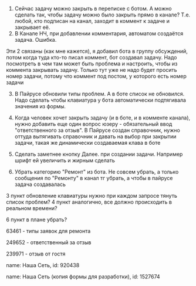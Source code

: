 1. Сейчас задачу можно закрыть в переписке с ботом. А можно сделать так, чтобы задачу можно было закрыть прямо в канале? Т.е. любой, кто подписан на канал, заходит в коммент к задаче и закрывает её.
2. В Канале НЧ, при добавлении комментария, автоматом создаётся задача. Ошибка.

Эти 2 связаны (как мне кажется), я добавил бота в группу обсуждений, потом когда туда кто-то писал коммент, бот создавал задачу. Надо посмотреть в чем там может быть проблема и настроить, чтобы из коммента закрывать задачу. Только тут уже не надо будет просить номер задачи, потому что коммент под постом, у которого есть номер задачи

3. В Пайрусе обновили типы проблем. А в боте список не обновился. Надо сделать чтобы клавиатура у бота автоматически подтягивала значения из формы.

4. Когда человек хочет закрыть задачу (и в боте, и в комменте канала), нужно добавить еще один вопрос юзеру - обязательный ввод "ответственного за отзыв". В Пайрусе создан справочник, нужно оттуда вытягивать справочник и давать на выбор при закрытии задачи, такая же динамически создаваемая клава в боте

5. Сделать заметнее кнопку Далее. при создании задачи. Например шрифт ей увеличить и жирным сделать

6. Убрать категорию "Ремонт" из бота. Не совсем убрать, а только сообщения по "Ремонту" в канал тг убрать,  а чтобы в пайрусе задача создавалась

3 пункт
обновление клавиатуры
нужно при каждом запросе тянуть список проблем?
4 пункт
аналогично, все должно происходить в реальном времени?

6 пункт
в плане убрать?




63461 - типы заявок для ремонта

249652 - ответственный за отзыв

239971 - отзыв от гостя


name: Наша Сеть, id: 920438


name: Наша Сеть (копия формы для разработки), id: 1527674


